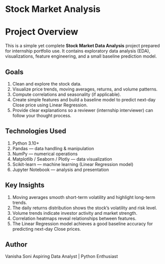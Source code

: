 # Stock Market Analysis
# Project Overview
This is a simple yet complete **Stock Market Data Analysis** project prepared for internship portfolio use.
It contains exploratory data analysis (EDA), visualizations, feature engineering, and a small baseline prediction model.

## Goals
1. Clean and explore the stock data.
2. Visualize price trends, moving averages, returns, and volume patterns.
3. Compute correlations and seasonality (if applicable).
4. Create simple features and build a baseline model to predict next-day Close price using Linear Regression.
5. Provide clear explanations so a reviewer (internship interviewer) can follow your thought process.

## Technologies Used
1. Python 3.10+
2. Pandas — data handling & manipulation
3. NumPy — numerical operations
4. Matplotlib / Seaborn / Plotly — data visualization
5. Scikit-learn — machine learning (Linear Regression model)
6. Jupyter Notebook — analysis and presentation

## Key Insights
1. Moving averages smooth short-term volatility and highlight long-term trends.
2. The daily returns distribution shows the stock’s volatility and risk level.
3. Volume trends indicate investor activity and market strength.
4. Correlation heatmaps reveal relationships between features.
5. The Linear Regression model achieves a good baseline accuracy for predicting next-day Close prices.

## Author
Vanisha Soni
Aspiring Data Analyst | Python Enthusiast 

